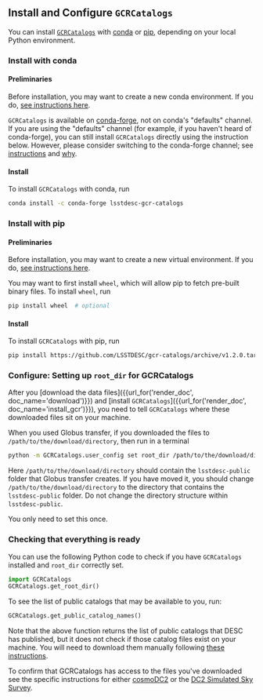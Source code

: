## Install and Configure `GCRCatalogs`

You can install [`GCRCatalogs`](https://github.com/LSSTDESC/gcr-catalogs) with [conda](https://docs.conda.io/) or [pip](https://pip.pypa.io/),
depending on your local Python environment.

### Install with conda

#### Preliminaries

Before installation, you may want to create a new conda environment.
If you do,
[see instructions here](https://docs.conda.io/projects/conda/en/latest/user-guide/tasks/manage-environments.html).

`GCRCatalogs` is available on [conda-forge](https://conda-forge.org/), not on conda's "defaults" channel.
If you are using the "defaults" channel (for example, if you haven't heard of conda-forge),
you can still install `GCRCatalogs` directly using the instruction below.
However, please consider switching to the conda-forge channel;
see [instructions](https://conda-forge.org/docs/user/introduction.html#how-can-i-install-packages-from-conda-forge)
and [why](https://conda-forge.org/docs/user/tipsandtricks.html#using-multiple-channels).

#### Install

To install `GCRCatalogs` with conda, run

```bash
conda install -c conda-forge lsstdesc-gcr-catalogs
```

### Install with pip

#### Preliminaries

Before installation, you may want to create a new virtual environment.
If you do,
[see instructions here](https://packaging.python.org/guides/installing-using-pip-and-virtual-environments/#creating-a-virtual-environment).

You may want to first install `wheel`,
which will allow pip to fetch pre-built binary files.
To install `wheel`, run

```bash
pip install wheel  # optional
```

#### Install

To install `GCRCatalogs` with pip, run

```bash
pip install https://github.com/LSSTDESC/gcr-catalogs/archive/v1.2.0.tar.gz#egg=GCRCatalogs[full]
```

### Configure: Setting up `root_dir` for GCRCatalogs

After you [download the data files]({{url_for('render_doc', doc_name='download')}}) and [install `GCRCatalogs`]({{url_for('render_doc', doc_name='install_gcr')}}),
you need to tell `GCRCatalogs` where these downloaded files sit on your machine.

When you used Globus transfer, if you downloaded the files to `/path/to/the/download/directory`, then run in a terminal

```bash
python -m GCRCatalogs.user_config set root_dir /path/to/the/download/directory
```

Here `/path/to/the/download/directory` should contain the `lsstdesc-public` folder that Globus transfer creates.
If you have moved it, you should change `/path/to/the/download/directory` to the directory that contains the `lsstdesc-public` folder.
Do not change the directory structure within `lsstdesc-public`.

You only need to set this once.

### Checking that everything is ready

You can use the following Python code to check if you have `GCRCatalogs` installed and `root_dir` correctly set.

```python
import GCRCatalogs
GCRCatalogs.get_root_dir()
```

To see the list of public catalogs that may be available to you, run:

```python
GCRCatalogs.get_public_catalog_names()
```

Note that the above function returns the list of public catalogs that DESC has published,
but it does not check if those catalog files exist on your machine.
You will need to download them manually following [these instructions](download).

To confirm that GCRCatalogs has access to the files you've downloaded see the specific instructions for either [cosmoDC2](cosmodc2) or the [DC2 Simulated Sky Survey](dc2_sim_sky_survey).
